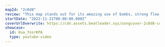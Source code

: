 ```yaml
---
mapId: "2c0d8"
review: "This map stands out for its amazing use of bombs, strong flow and momentum and excellent chroma lightshow! With its engaging patterns and accessible full spread, this map can be enjoyed by everybody!"
startDate: "2022-11-21T00:00:00.000Z"
coverUrlOverwrite: https://cdn.assets.beatleader.xyz/songcover-2c0d8-cover.jpg
showcase:
  id: bua_YosrKPA
  type: youtube-video
---
```

